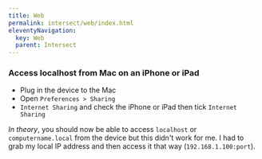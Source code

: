 ```yaml
---
title: Web
permalink: intersect/web/index.html
eleventyNavigation:
  key: Web
  parent: Intersect
---
```


### Access localhost from Mac on an iPhone or iPad

- Plug in the device to the Mac
- Open `Preferences > Sharing`
- `Internet Sharing` and check the iPhone or iPad then tick `Internet Sharing`


_In theory_, you should now be able to access `localhost` or `computername.local` from the device but this didn't work for me. I had to grab my local IP address and then access it that way (`192.168.1.100:port`).